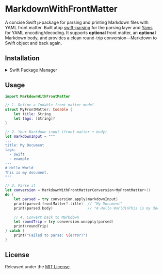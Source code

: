 # MarkdownWithFrontMatter

A concise Swift µ-package for parsing and printing Markdown files with YAML front matter. Built atop [swift-parsing](https://github.com/pointfreeco/swift-parsing) for the parsing layer and [Yams](https://github.com/jpsim/Yams) for YAML encoding/decoding. It supports **optional** front matter, an **optional** Markdown body, and provides a clean round-trip conversion—Markdown to Swift object and back again.

## Installation

<details>
<summary>Swift Package Manager</summary>

1. Add the package to your `Package.swift`:

   ```swift
   dependencies: [
       .package(url: "https://github.com/your-org/MarkdownWithFrontMatter.git", from: "1.0.0")
   ]
   ```

2. Add the product to your target dependencies:

   ```swift
   .target(
       name: "YourTarget",
       dependencies: [
           .product(name: "MarkdownWithFrontMatter", package: "MarkdownWithFrontMatter")
       ]
   )
   ```
</details>

## Usage

```swift
import MarkdownWithFrontMatter

// 1. Define a Codable front matter model
struct MyFrontMatter: Codable {
    let title: String
    let tags: [String]?
}

// 2. Your Markdown input (front matter + body)
let markdownInput = """
---
title: My Document
tags:
  - swift
  - example
---
# Hello World
This is my document.
"""

// 3. Parse it
let conversion = MarkdownWithFrontMatterConversion<MyFrontMatter>()
do {
    let parsed = try conversion.apply(markdownInput)
    print(parsed.frontMatter?.title)  // "My Document"
    print(parsed.body)                // "# Hello World\nThis is my document."
    
    // 4. Convert back to Markdown
    let roundTrip = try conversion.unapply(parsed)
    print(roundTrip)
} catch {
    print("Failed to parse: \(error)")
}
```

## License

Released under the [MIT License](LICENSE).
